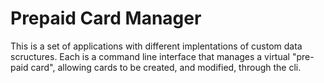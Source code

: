# Prepaid Card Manager

This is a set of applications with different implentations of custom data scructures. Each is a command line interface that manages a virtual "pre-paid card", allowing cards to be created, and modified, through the cli.